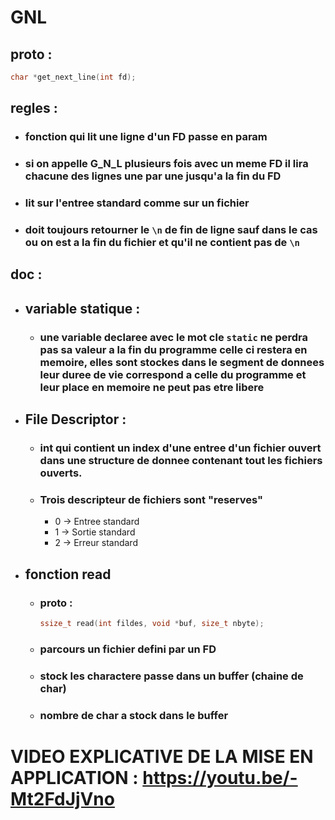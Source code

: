 # GNL

## proto :
```c
char *get_next_line(int fd);
```
## regles :
- ### fonction qui lit une ligne d'un FD passe en param
- ### si on appelle G_N_L plusieurs fois avec un meme FD il lira chacune des lignes une par une jusqu'a la fin du FD
- ### lit sur l'entree standard comme sur un fichier
- ### doit toujours retourner le ``` \n ``` de fin  de ligne sauf dans le cas ou on est a la fin du fichier et qu'il ne contient pas de ```\n```

## doc :
- ## variable statique :
	- ### une variable declaree avec le mot cle ```static``` ne perdra pas sa valeur a la fin du programme celle ci  restera en memoire, elles sont stockes dans le segment de donnees leur duree de vie correspond a celle du programme et leur place en memoire ne peut pas etre libere

- ## File Descriptor :
	- ### int qui contient un index d'une entree d'un fichier ouvert dans une structure de donnee contenant tout les fichiers ouverts.
	- ### Trois descripteur de fichiers sont "reserves" 
		* 0 -> Entree standard
		* 1 -> Sortie standard
		* 2 -> Erreur standard

- ## fonction read
	- ### proto :
		```c
		ssize_t read(int fildes, void *buf, size_t nbyte);
		```
	- ### parcours un fichier defini par un FD
	- ### stock les charactere passe dans un buffer (chaine de char)
	- ### nombre de char a stock dans le buffer

# VIDEO EXPLICATIVE DE LA MISE EN APPLICATION : https://youtu.be/-Mt2FdJjVno